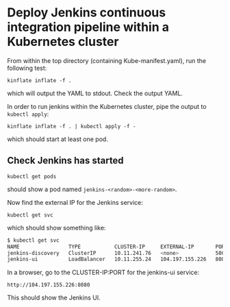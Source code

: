 # Deploy Jenkins continuous integration pipeline within a Kubernetes cluster

From within the top directory (containing Kube-manifest.yaml), run the following test:

`kinflate inflate -f .`

which will output the YAML to stdout. Check the output YAML.

In order to run jenkins within the Kubernetes cluster, pipe the output to
`kubectl apply`:

`kinflate inflate -f . | kubectl apply -f -`

which should start at least one pod.

## Check Jenkins has started

`kubectl get pods`

should show a pod named `jenkins-<random>-<more-random>`.

Now find the external IP for the Jenkins service:

`kubectl get svc`

which should show something like:

```bash
$ kubectl get svc
NAME                TYPE           CLUSTER-IP     EXTERNAL-IP       PORT(S)          AGE
jenkins-discovery   ClusterIP      10.11.241.76   <none>            50000/TCP        1h
jenkins-ui          LoadBalancer   10.11.255.24   104.197.155.226   8080:32633/TCP   1h
```

In a browser, go to the CLUSTER-IP:PORT for the jenkins-ui service:

`http://104.197.155.226:8080`

This should show the Jenkins UI.
